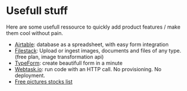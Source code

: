 # Usefull stuff

Here are some usefull ressource to quickly add product features / make them cool without pain.

- [Airtable](https://airtable.com/): database as a spreadsheet, with easy form integration
- [Filestack](https://www.filestack.com/): Upload or ingest images, documents and files of any type. (free plan, image transformation api)
- [TypeForm](https://www.typeform.com/): create beautifull form in a minute
- [Webtask.io](https://webtask.io/): run code with an HTTP call. No provisioning. No deployment.
- [Free pictures stocks list](https://github.com/tilap/usefull-stuff/blob/master/pictures-collections.md)
